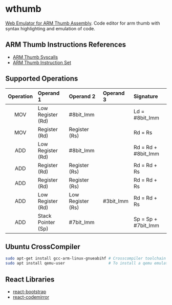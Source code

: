 # wthumb
[Web Emulator for ARM Thumb Assembly](https://freddyjs.github.io/wthumb/). Code editor for arm thumb with syntax highlighting and emulation of code.

## ARM Thumb Instructions References
* [ARM Thumb Syscalls](https://syscalls.w3challs.com/?arch=arm_thumb)  
* [ARM Thumb Instruction Set](https://developer.arm.com/documentation/ddi0210/c/Introduction/Instruction-set-summary/Thumb-instruction-summary?lang=en)  

## Supported Operations
Operation | Operand 1 | Operand 2 | Operand 3| Signature 
|  :---:  |   :---    |   :---    |   :---    |  :---   |
MOV | Low Register (Rd) | #8bit_Imm |         | Ld = #8bit_Imm
MOV | Register (Rd) | Register (Rs) |         | Rd = Rs |
ADD | Low Register (Rd) | #8bit_Imm |         | Rd = Rd + #8bit_Imm
ADD | Register (Rd) | Register (Rs) |         | Rd = Rd + Rs
ADD | Register (Rd) | Register (Rs) |         | Rd = Rd + Rs
ADD | Low Register (Rd) | Low Register (Rs) | #3bit_Imm | Rd = Rd + Rs
ADD | Stack Pointer (Sp) | #7bit_Imm |  | Sp = Sp + #7bit_Imm

## Ubuntu CrossCompiler
```sh
sudo apt-get install gcc-arm-linux-gnueabihf # Crosscompiler toolchain
sudo apt install qemu-user                   # To install a qemu emulator to run and test the compiled files
```

## React Libraries
* [react-bootstrap](https://react-bootstrap.github.io/)
* [react-codemirror](https://uiwjs.github.io/react-codemirror/)
